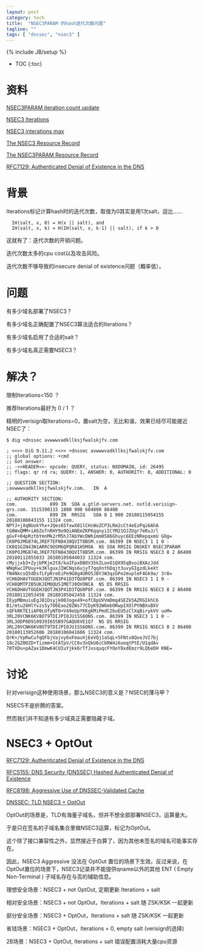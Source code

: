 ```yaml
---
layout: post
category: tech
title:  "NSEC3PARAM 的hash迭代次数问题"
tagline: ""
tags: [ "dnssec", "nsec3" ] 
---
```

{% include JB/setup %}

* TOC
{:toc}

# 资料

[NSEC3PARAM iteration count update](https://www.ietf.org/mail-archive/web/dnsop/current/msg21656.html)

[NSEC3 Iterations](https://tools.ietf.org/html/draft-york-dnsop-deploying-dnssec-crypto-algs-05#section-2.3.1)

[NSEC3 interations max](https://github.com/miekg/dns/issues/611)

[The NSEC3 Resource Record](https://tools.ietf.org/html/rfc5155#page-7)

[The NSEC3PARAM Resource Record](https://tools.ietf.org/html/rfc5155#page-12)

[RFC7129: Authenticated Denial of Existence in the DNS](https://tools.ietf.org/html/rfc7129)


# 背景

Iterations标记计算hash时的迭代次数，取值为0其实是用1次salt，逗比……

      IH(salt, x, 0) = H(x || salt), and
      IH(salt, x, k) = H(IH(salt, x, k-1) || salt), if k > 0

这就有了：迭代次数的开销问题。

迭代次数太多的cpu cost以及攻击风险。

迭代次数不够导致的insecure denial of existence问题（概率低）。

# 问题

有多少域名部署了NSEC3？

有多少域名正确配置了NSEC3算法适合的Iterations？

有多少域名启用了合适的salt？

有多少域名真正需要NSEC3？

# 解决？

限制Iterations<150 ？

推荐Iterations最好为 0 / 1 ？

精明的verisign取Iterations=0，置salt为空，无比和谐，效果已经尽可能接近NSEC了：

    $ dig +dnssec avwwwvadkllksjfwalskjfv.com

    ; <<>> DiG 9.11.2 <<>> +dnssec avwwwvadkllksjfwalskjfv.com
    ;; global options: +cmd
    ;; Got answer:
    ;; ->>HEADER<<- opcode: QUERY, status: NXDOMAIN, id: 26495
    ;; flags: qr rd ra; QUERY: 1, ANSWER: 0, AUTHORITY: 8, ADDITIONAL: 0

    ;; QUESTION SECTION:
    ;avwwwvadkllksjfwalskjfv.com.	IN	A

    ;; AUTHORITY SECTION:
    com.			899	IN	SOA	a.gtld-servers.net. nstld.verisign-grs.com. 1515390115 1800 900 604800 86400
    com.			899	IN	RRSIG	SOA 8 1 900 20180115054155 20180108043155 11324 com. NPYJ+jXqNUokYhx+JQes65fxwX81lCHcWoZCP3LRm2cCt4eEzPqi6AhA tG0WxQMM+iA6ZoTnRHY9o9QiANEmZKPKqqnyiICYM21OJZUgr7eRuJ/l gGvF+04pRztbYmnMk2rM5hJ7AbYWcDWh1mm0586Ghuyc6EEzNRepqxmU GOg=
    CK0POJMG874LJREF7EFN8430QVIT8BSM.com. 86399 IN NSEC3 1 1 0 - CK0Q1GIN43N1ARRC9OSM6QPQR81H5M9A  NS SOA RRSIG DNSKEY NSEC3PARAM
    CK0POJMG874LJREF7EFN8430QVIT8BSM.com. 86399 IN RRSIG NSEC3 8 2 86400 20180112055033 20180105044033 11324 com. cMyjjxb3+ZyjbPKje2t8/kaIFpxDBOV35kILoxO1QX95qBvoiBXAzJdd WNqKwcIPUuy+k3KlguxJIWCNqs6ujyT7qqXnthDqjt3uvyGIgzdLkeXt fN4NkcsQ5dDsfLFpRreEiPe9G0g4UROSJBYJW3qzGPe2mvpleF4Gk9a/ 3r8=
    VCH6DHAVTOGEHJQOTJN3P41D3TQU8P8F.com. 86399 IN NSEC3 1 1 0 - VCH8QMTP2B5UKJEMQQUS1METJ0QVONCA  NS DS RRSIG
    VCH6DHAVTOGEHJQOTJN3P41D3TQU8P8F.com. 86399 IN RRSIG NSEC3 8 2 86400 20180112053458 20180105042458 11324 com. IEypMBmuiuEgJ81Dsyjk00Joge49+ofC8pUVVmDmq4SEZk5AZRGIkhC6 B1/mtu28HlYvzs5y7O6Eao28ZWs77CDyK92W6mbORwpIXOlPtNBXxBXV sQFkRKTE1iAP0LUfyNT0+V49eUpYKKgKMiPmdC2buEU5zClXqBirykVV uoM=
    3RL20VCNK6KV8OT9TDIJPI0JU1SS6ONS.com. 86399 IN NSEC3 1 1 0 - 3RL3ODP8D910939I655B97GAQU6VE1Q7  NS DS RRSIG
    3RL20VCNK6KV8OT9TDIJPI0JU1SS6ONS.com. 86399 IN RRSIG NSEC3 8 2 86400 20180113052606 20180106041606 11324 com. QrK+/VpRwCufqQFbjVajvy6xFmauXjEeVQj1aSqL+5FNtv8QxeJVI7bj 18c2GZ00ZD+Tizmm+GtATpV/CC6v3nQkU6cCbRW4i6xeqtPtE/U1qdAv 70TXDu+pAZax1DmwK4CUIuYjkk6rTfJxsquqcFYOoY8xdEmzr9LQbeDH KNE=

# 讨论

针对verisign这种使用场景，那么NSEC3的意义是？NSEC的薄马甲？

NSEC5不是折腾的答案。

然而我们并不知道有多少域真正需要隐藏子域。


# NSEC3 + OptOut

[RFC7129: Authenticated Denial of Existence in the DNS](https://tools.ietf.org/html/rfc7129)

[RFC5155: DNS Security (DNSSEC) Hashed Authenticated Denial of Existence](https://tools.ietf.org/html/rfc5155)

[RFC8198: Aggressive Use of DNSSEC-Validated Cache](https://tools.ietf.org/html/rfc8198)

[DNSSEC: TLD NSEC3 + OptOut](http://www.communitydns.eu/DNSSEC.pdf)

OptOut的场景是，TLD有海量子域名，但并不想全部部署NSEC3，运算量大。

于是只在签名的子域名集合里做NSEC3运算，标记为OptOut。

这个除了接口兼容性之外，显然接近于白算了，因为其他未签名的域名可能事实存在。

因此，NSEC3 Aggressive 没法在 OptOut 置位的场景下生效。反过来说，在OptOut置位的场景下，NSEC3记录并不能提供qname以外的其他 ENT ( Empty Non-Terminal ) 子域名存在与否的辅助信息。

理想安全场景：NSEC3 + not OptOut, 定期更新 Iterations + salt

相对安全场景：NSEC3 + not OptOut，Iterations + salt 随 ZSK/KSK 一起更新

部分安全场景：NSEC3 + OptOut，Iterations + salt 随 ZSK/KSK 一起更新 

省钱场景：NSEC3 + OptOut，Iterations = 0, empty salt (verisign的选择)

2B场景：NSEC3 + OptOut, Iterations + salt 错误配置消耗大量cpu资源
